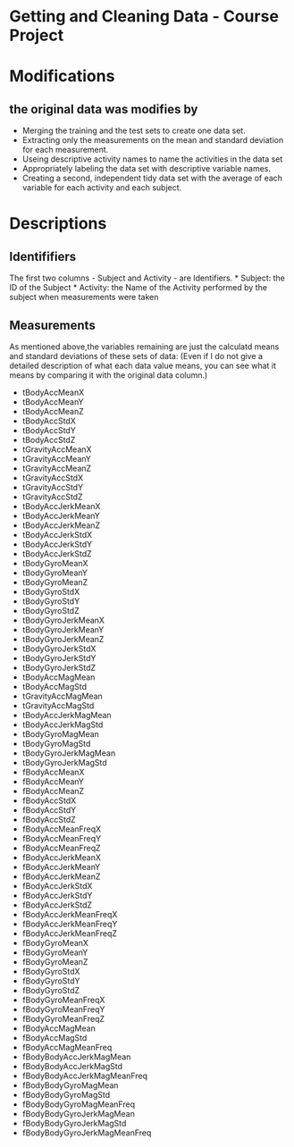 Getting and Cleaning Data - Course Project
==========================================

Modifications
=============

the original data was modifies by
---------------------------------

-   Merging the training and the test sets to create one data set.
-   Extracting only the measurements on the mean and standard deviation
    for each measurement.
-   Useing descriptive activity names to name the activities in the data
    set
-   Appropriately labeling the data set with descriptive variable names.
-   Creating a second, independent tidy data set with the average of
    each variable for each activity and each subject.

Descriptions
============

Identififiers
-------------

The first two columns - Subject and Activity - are Identifiers. \*
Subject: the ID of the Subject \* Activity: the Name of the Activity
performed by the subject when measurements were taken

Measurements
------------

As mentioned above,the variables remaining are just the calculatd means
and standard deviations of these sets of data: (Even if I do not give a
detailed description of what each data value means, you can see what it
means by comparing it with the original data column.)

-   tBodyAccMeanX
-   tBodyAccMeanY
-   tBodyAccMeanZ
-   tBodyAccStdX
-   tBodyAccStdY
-   tBodyAccStdZ
-   tGravityAccMeanX
-   tGravityAccMeanY
-   tGravityAccMeanZ
-   tGravityAccStdX
-   tGravityAccStdY
-   tGravityAccStdZ
-   tBodyAccJerkMeanX
-   tBodyAccJerkMeanY
-   tBodyAccJerkMeanZ
-   tBodyAccJerkStdX
-   tBodyAccJerkStdY
-   tBodyAccJerkStdZ
-   tBodyGyroMeanX
-   tBodyGyroMeanY
-   tBodyGyroMeanZ
-   tBodyGyroStdX
-   tBodyGyroStdY
-   tBodyGyroStdZ
-   tBodyGyroJerkMeanX
-   tBodyGyroJerkMeanY
-   tBodyGyroJerkMeanZ
-   tBodyGyroJerkStdX
-   tBodyGyroJerkStdY
-   tBodyGyroJerkStdZ
-   tBodyAccMagMean
-   tBodyAccMagStd
-   tGravityAccMagMean
-   tGravityAccMagStd
-   tBodyAccJerkMagMean
-   tBodyAccJerkMagStd
-   tBodyGyroMagMean
-   tBodyGyroMagStd
-   tBodyGyroJerkMagMean
-   tBodyGyroJerkMagStd
-   fBodyAccMeanX
-   fBodyAccMeanY
-   fBodyAccMeanZ
-   fBodyAccStdX
-   fBodyAccStdY
-   fBodyAccStdZ
-   fBodyAccMeanFreqX
-   fBodyAccMeanFreqY
-   fBodyAccMeanFreqZ
-   fBodyAccJerkMeanX
-   fBodyAccJerkMeanY
-   fBodyAccJerkMeanZ
-   fBodyAccJerkStdX
-   fBodyAccJerkStdY
-   fBodyAccJerkStdZ
-   fBodyAccJerkMeanFreqX
-   fBodyAccJerkMeanFreqY
-   fBodyAccJerkMeanFreqZ
-   fBodyGyroMeanX
-   fBodyGyroMeanY
-   fBodyGyroMeanZ
-   fBodyGyroStdX
-   fBodyGyroStdY
-   fBodyGyroStdZ
-   fBodyGyroMeanFreqX
-   fBodyGyroMeanFreqY
-   fBodyGyroMeanFreqZ
-   fBodyAccMagMean
-   fBodyAccMagStd
-   fBodyAccMagMeanFreq
-   fBodyBodyAccJerkMagMean
-   fBodyBodyAccJerkMagStd
-   fBodyBodyAccJerkMagMeanFreq
-   fBodyBodyGyroMagMean
-   fBodyBodyGyroMagStd
-   fBodyBodyGyroMagMeanFreq
-   fBodyBodyGyroJerkMagMean
-   fBodyBodyGyroJerkMagStd
-   fBodyBodyGyroJerkMagMeanFreq
